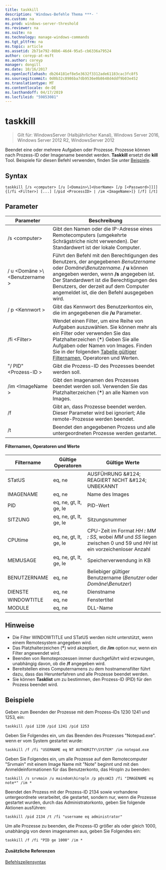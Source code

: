 ```yaml
---
title: taskkill
description: 'Windows-Befehle Thema ***- '
ms.custom: na
ms.prod: windows-server-threshold
ms.reviewer: na
ms.suite: na
ms.technology: manage-windows-commands
ms.tgt_pltfrm: na
ms.topic: article
ms.assetid: 2b71e792-08b6-46d4-95a5-cb6336a79524
author: coreyp-at-msft
ms.author: coreyp
manager: dongill
ms.date: 10/16/2017
ms.openlocfilehash: db264181ef8e5e3632f3312ade61183cac3fc8f5
ms.sourcegitcommit: 0d0b32c8986ba7db9536e0b8648d4ddf9b03e452
ms.translationtype: MT
ms.contentlocale: de-DE
ms.lasthandoff: 04/17/2019
ms.locfileid: "59853081"
---
```

# <a name="taskkill"></a>taskkill

>Gilt für: WindowsServer (Halbjährlicher Kanal), Windows Server 2016, Windows Server 2012 R2, WindowsServer 2012

Beendet eine oder mehrere Aufgaben oder Prozesse. Prozesse können nach Prozess-ID oder Imagename beendet werden. **Taskkill** ersetzt die **kill** Tool.
Beispiele für diesen Befehl verwenden, finden Sie unter [Beispiele](#BKMK_examples).

## <a name="syntax"></a>Syntax
```
taskkill [/s <computer> [/u [<Domain>\]<UserName> [/p [<Password>]]]] {[/fi <Filter>] [...] [/pid <ProcessID> | /im <ImageName>]} [/f] [/t]
```
## <a name="parameters"></a>Parameter
|Parameter|Beschreibung|
|-------|--------|
|/s \<computer>|Gibt den Namen oder die IP-Adresse eines Remotecomputers (umgekehrte Schrägstriche nicht verwenden). Der Standardwert ist der lokale Computer.|
|/ u \<Domäne >\\\<Benutzername >|Führt den Befehl mit den Berechtigungen des Benutzers, der angegebenen *Benutzername* oder *Domäne*\\*Benutzername*. **/ u** können angegeben werden, wenn **/s** angegeben ist. Der Standardwert ist die Berechtigungen des Benutzers, der derzeit auf dem Computer angemeldet ist, die den Befehl ausgegeben wird.|
|/ p \<Kennwort >|Gibt das Kennwort des Benutzerkontos ein, die im angegebenen die **/u** Parameter.|
|/fi \<Filter>|Wendet einen Filter, um eine Reihe von Aufgaben auszuwählen. Sie können mehr als ein Filter oder verwenden Sie das Platzhalterzeichen (**\***) Geben Sie alle Aufgaben oder Namen von Images. Finden Sie in der folgenden [Tabelle gültiger Filternamen](#BKMK_table), Operatoren und Werten.|
|"/ PID" \<Prozess-ID >|Gibt die Prozess-ID des Prozesses beendet werden soll.|
|/im \<ImageName >|Gibt den imagenamen des Prozesses beendet werden soll. Verwenden Sie das Platzhalterzeichen (**\***) an alle Namen von Images.|
|/f|Gibt an, dass Prozesse beendet werden. Dieser Parameter wird bei ignoriert; Alle remote-Prozesse werden beendet.|
|/t|Beendet den angegebenen Prozess und alle untergeordneten Prozesse werden gestartet.|

#### <a name="BKMK_table"></a>Filternamen, Operatoren und Werte
|Filtername|Gültige Operatoren|Gültige Werte|
|--------|----------|----------|
|STatUS|eq, ne|AUSFÜHRUNG &AMP;#124; REAGIERT NICHT &AMP;#124; UNBEKANNT|
|IMAGENAME|eq, ne|Name des Images|
|PID|eq, ne, gt, lt, ge, le|PID-Wert|
|SITZUNG|eq, ne, gt, lt, ge, le|Sitzungsnummer|
|CPUtime|eq, ne, gt, lt, ge, le|CPU-Zeit im Format *HH ***:*** MM ***:*** SS*, wobei *MM* und *SS* liegen zwischen 0 und 59 und *HH* ist ein vorzeichenloser Anzahl|
|MEMUSAGE|eq, ne, gt, lt, ge, le|Speicherverwendung in KB|
|BENUTZERNAME|eq, ne|Beliebiger gültiger Benutzername (*Benutzer* oder *Domäne*\\*Benutzer*)|
|DIENSTE|eq, ne|Dienstname|
|WINDOWTITLE|eq, ne|Fenstertitel|
|MODULE|eq, ne|DLL-Name|

## <a name="remarks"></a>Hinweise
* Die Filter WINDOWTITLE und STatUS werden nicht unterstützt, wenn einem Remotesystem angegeben wird.
* Das Platzhalterzeichen (**\***) wird akzeptiert, die **/im** option nur, wenn ein Filter angewendet wird.
* Beenden von Remoteprozessen immer durchgeführt wird erzwungen, unabhängig davon, ob die **/f** angegeben wird.
* Bereitstellen eines Computernamens zu dem hostnamensfilter führt dazu, dass das Herunterfahren und alle Prozesse beendet werden.
* Sie können **Tasklist** um zu bestimmen, den Prozess-ID (PID) für den Prozess beendet wird.

## <a name="examples"></a>Beispiele
Geben zum Beenden der Prozesse mit dem Prozess-IDs 1230 1241 und 1253, ein:
```
taskkill /pid 1230 /pid 1241 /pid 1253
```
Geben Sie Folgendes ein, um das Beenden des Prozesses "Notepad.exe". wenn er vom System gestartet wurde:
```
taskkill /f /fi "USERNAME eq NT AUTHORITY\SYSTEM" /im notepad.exe
```
Geben Sie Folgendes ein, um alle Prozesse auf dem Remotecomputer "Srvmain" mit einem Image Name mit "Note" beginnt und mit den Anmeldeinformationen für das Benutzerkonto, das Hiropln zu beenden:
```
taskkill /s srvmain /u maindom\hiropln /p p@ssW23 /fi "IMAGENAME eq note*" /im *
```
Beendet den Prozess mit der Prozess-ID 2134 sowie vorhandene untergeordnete verarbeitet, die gestartet, sondern nur, wenn die Prozesse gestartet wurden, durch das Administratorkonto, geben Sie folgende Aktionen ausführen:
```
taskkill /pid 2134 /t /fi "username eq administrator"
```
Um alle Prozesse zu beenden, die Prozess-ID größer als oder gleich 1000, unabhängig von deren imagenamen aus, geben Sie Folgendes ein:
```
taskkill /f /fi "PID ge 1000" /im *
```

#### <a name="additional-references"></a>Zusätzliche Referenzen
[Befehlszeilensyntax](command-line-syntax-key.md)
